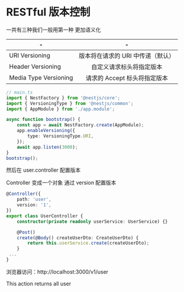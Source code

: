 # RESTful 版本控制

一共有三种我们一般用第一种 更加语义化

| -                     |          -          |
|-----------------------|:-------------------:|
| URI Versioning        | 版本将在请求的 URI 中传递（默认） |
| Header Versioning     |    自定义请求标头将指定版本     |
| Media Type Versioning | 请求的 Accept 标头将指定版本  |

```ts
// main.ts
import { NestFactory } from '@nestjs/core';
import { VersioningType } from '@nestjs/common';
import { AppModule } from './app.module';

async function bootstrap() {
    const app = await NestFactory.create(AppModule);
    app.enableVersioning({
        type: VersioningType.URI,
    });
    await app.listen(3000);
}
bootstrap();
```

然后在 user.controller 配置版本

Controller 变成一个对象 通过 version 配置版本

```ts {1-4}
@Controller({
    path: 'user',
    version: '1',
})
export class UserController {
    constructor(private readonly userService: UserService) {}

    @Post()
    create(@Body() createUserDto: CreateUserDto) {
        return this.userService.create(createUserDto);
    }
 ...
}
```

浏览器访问：http://localhost:3000/v1/user

This action returns all user
